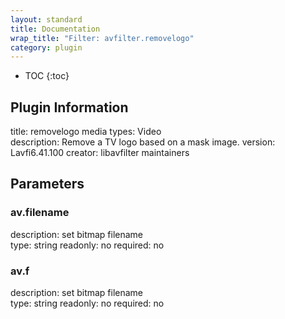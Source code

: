 ```yaml
---
layout: standard
title: Documentation
wrap_title: "Filter: avfilter.removelogo"
category: plugin
---
```

* TOC
{:toc}

## Plugin Information

title: removelogo
media types:
Video  
description: Remove a TV logo based on a mask image.
version: Lavfi6.41.100
creator: libavfilter maintainers

## Parameters

### av.filename

description:
set bitmap filename  
type: string
readonly: no
required: no

### av.f

description:
set bitmap filename  
type: string
readonly: no
required: no

